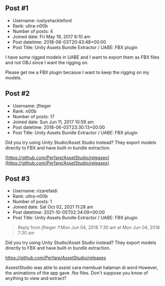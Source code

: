 ## Post #1
- Username: rustyshackleford
- Rank: ultra-n00b
- Number of posts: 4
- Joined date: Fri May 19, 2017 6:10 am
- Post datetime: 2018-06-03T20:43:48+00:00
- Post Title: Unity Assets Bundle Extractor / UABE: FBX plugin

I have some rigged models in UABE and I want to export them as FBX files and not OBJ since I want the rigging on.

Please get me a FBX plugin becasue I want to keep the rigging on my models.
## Post #2
- Username: jflieger
- Rank: n00b
- Number of posts: 17
- Joined date: Sun Jun 11, 2017 10:59 am
- Post datetime: 2018-06-03T23:30:13+00:00
- Post Title: Unity Assets Bundle Extractor / UABE: FBX plugin

Did you try using Unity Studio/Asset Studio instead? They export models directly to FBX and have built-in bundle extraction.

[https://github.com/Perfare/AssetStudio/releases](https://github.com/Perfare/AssetStudio/releases)
## Post #3
- Username: rizarefaldi
- Rank: ultra-n00b
- Number of posts: 1
- Joined date: Sat Oct 02, 2021 11:28 am
- Post datetime: 2021-10-05T02:34:09+00:00
- Post Title: Unity Assets Bundle Extractor / UABE: FBX plugin

> Reply from jflieger ↑Mon Jun 04, 2018 7:30 am at Mon Jun 04, 2018 7:30 am
>
> 
Did you try using Unity Studio/Asset Studio instead? They export models directly to FBX and have built-in bundle extraction.

https://github.com/Perfare/AssetStudio/releases

AssestStudio was able to assist cara membuat halaman di word
However, the animations of the app gave .fbx files. Don't suppose you know of anything to view and extract?
